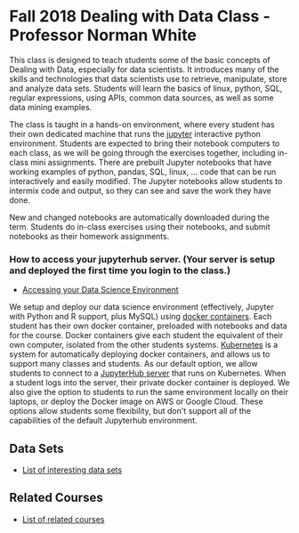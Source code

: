 # Fall 2018 Dealing with Data Class - Professor Norman White

This class is designed to teach students some of the basic concepts of Dealing with Data, especially for data scientists.
It introduces many of the skills and technologies that data scientists use to retrieve, manipulate, store and analyze data sets.
Students will learn the basics of linux, python, SQL, regular expressions, using APIs, common data sources, as well as some  data mining examples.

The class is taught in a hands-on environment,  where every student has their own dedicated machine that runs the [jupyter](http://jupyter.org) interactive python environment. Students are expected to bring their notebook computers to each class, as we will be going through the exercises together, including in-class mini assignments.
There are prebuilt Jupyter notebooks that have working examples of python, pandas, SQL, linux, ... code that can be run interactively and easily modified. The Jupyter notebooks allow students to intermix code and output, so they can see and save the work they have done.

New and changed notebooks are automatically downloaded during the term. Students do in-class exercises using their notebooks, and submit notebooks as their homework assignments.


### How to access your  jupyterhub server. (Your server is setup and deployed the first time you login to the class.)

* [Accessing your Data Science Environment](https://docs.google.com/document/d/1A5Y53eqBRRlrVMV-yLrpA9-3xZ3jQmv9i6qhOU5gn44/edit?usp=sharing)

We setup and deploy our data science environment (effectively, Jupyter with Python and R support, plus MySQL) using [docker containers](https://docker.com/resources/what-container). Each student has their own docker container, preloaded with notebooks and data for the course. Docker containers give each student the equivalent of their own computer, isolated from the other students systems. [Kubernetes](https://kubernetes.io) is a system for automatically deploying docker containers, and allows us to support many classes and students. As our default option, we allow students to connect to a [JupyterHub server](http://jupyter.org/hub) that runs on Kubernetes. When a student logs into the server, their private docker container is deployed. We also give the option to students to run the same environment locally on their laptops, or deploy the Docker image on AWS or Google Cloud. These options allow students some flexibility, but don't support all of the capabilities of the default Jupyterhub environment.

## Data Sets

* [List of interesting data sets](DATA_SOURCES.md)

## Related Courses

* [List of related courses](COURSES.md)
